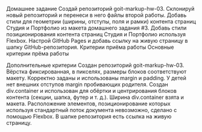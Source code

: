 Домашнее задание
Создай репозиторий goit-markup-hw-03.
Склонируй новый репозиторий и перенеси в него файлы второй работы.
Добавь стили для геометрии (ширины, отступы, поля и рамки) контента страниц Студия и Портфолио из макета домашнего задания #3.
Добавь стили позиционирования контента страниц Студия и Портфолио используя Flexbox.
Настрой GitHub Pages и добавь ссылку на живую страницу в шапку GitHub-репозитория.
Критерии приёма работы
Основные критерии прёма работы

Дополнительные критерии
Создан репозиторий goit-markup-hw-03.
Вёрстка фиксированная, в пикселях, размеры блоков соответствуют макету.
Корректно заданы и использованы margin и padding.
У детей нет внешних отступов margin пробивающих родителя.
Создан div.container и использован для обёртки и центрирования блоков контента (секции, шапка, футер и т. д.).
Ширина div.container взята и макета.
Расположение элементов, позиционирование которых используя стандартный поток документа невозможно, сделано с помощью Flexbox.
В шапке репозитория есть ссылка на живую страницу.
